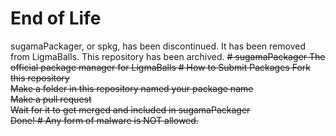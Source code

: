 # End of Life
sugamaPackager, or spkg, has been discontinued. It has been removed from LigmaBalls. This repository has been archived.
<del> # sugamaPackager
<del> The official package manager for LigmaBalls
<del> # How to Submit Packages
<del> Fork this repository
<del> <br>
<del> Make a folder in this repository named your package name
<del> <br>
<del> Make a pull request
<del> <br>
<del> Wait for it to get merged and included in sugamaPackager
<del> <br>
<del> Done!
<del> # Any form of malware is NOT allowed. 
